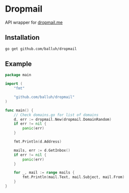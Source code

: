 # Dropmail
API wrapper for [dropmail.me](https://dropmail.me)

## Installation

```bash
go get github.com/balluh/dropmail
```

## Example

```go
package main

import (
    "fmt"

    "github.com/balluh/dropmail"
)

func main() {
    // Check domains.go for list of domains
    d, err := dropmail.New(dropmail.DomainRandom)
    if err != nil {
        panic(err)
    }

    fmt.Println(d.Address)

    mails, err := d.GetInbox()
    if err != nil {
        panic(err)
    }

    for _, mail := range mails {
        fmt.Println(mail.Text, mail.Subject, mail.From)
    }
}
```